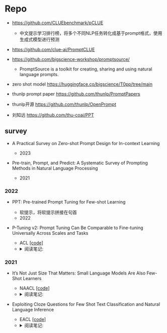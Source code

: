 
# Repo

- https://github.com/CLUEbenchmark/pCLUE
  - 中文提示学习排行榜，将多个不同NLP任务转化成基于prompt格式，使用生成式模型进行预测
- https://github.com/clue-ai/PromptCLUE
  
- https://github.com/bigscience-workshop/promptsource/ 
  - PromptSource is a toolkit for creating, sharing and using natural language prompts.
- zero shot model https://huggingface.co/bigscience/T0pp/tree/main
- thunlp prompt paper https://github.com/thunlp/PromptPapers
- thunlp开源 https://github.com/thunlp/OpenPrompt
- 刘知远 https://github.com/thu-coai/PPT


## survey

- A Practical Survey on Zero-shot Prompt Design for In-context Learning
  - 2023

- Pre-train, Prompt, and Predict: A Systematic Survey of Prompting Methods in Natural Language Processing
  - 2021

### 2022

- PPT: Pre-trained Prompt Tuning for Few-shot Learning
  - 软提示，将软提示拼接在句首
  - 2022

- P-Tuning v2: Prompt Tuning Can Be Comparable to Fine-tuning Universally Across Scales and Tasks
  - ACL  [[code]](https://github.com/THUDM/P-tuning-v2)
  - <details>
    <summary>阅读笔记: </summary>
    1. 相比P-tuning v1只在输入部分添加连续的prompt token，v2在每一层添加prompt token  <br>
    2. 做抽取任务时，类似与bert做token分类，直接对每个位置的输出做分类  <br>
    3. 探索：
        1）分类任务使用更少的prompt token，抽取任务使用更多的prompt
        2）先使用多任务的方式微调参数，再单个任务微调能有一定的提升
        3）在靠近输出的模型层上添加prompt token，能获得更好的效果  <br>
    4. Deep Prompt Tuning:在每一层添加prompt token,方法是先设定输入的prompt token，使用全连接层为每个token生成每层的k和v向量
    <img src="assets/P-Tuning-v2.png" align="middle" />
    </details>

### 2021
- It’s Not Just Size That Matters: Small Language Models Are Also Few-Shot Learners
  - NAACL  [[code]](https://github.com/timoschick/pet)
  - <details>
    <summary>阅读笔记: </summary>
    1. 对PET的扩展，PET只支持一个mask，该文章支持多个mask  <br>
    2. 推理时获取最大置信度的token来替换相应位置的mask，然后再经过一个前向来计算其他位置的token，多次迭代完成  <br>
    3. 获取最大的mask长度，训练时使用一次前向，忽略冗余的mask token，计算交叉熵损失（比如最大mask长度时5，当前verbalizer长度时3，冗余的mask长度是2）  <br>
    <img src="" align="middle" />
    </details>

- Exploiting Cloze Questions for Few Shot Text Classification and Natural Language Inference
  - EACL  [[code]](https://github.com/timoschick/pet)
  - <details>
    <summary>阅读笔记: </summary>
    1. 提出了一个基于prompt learning的少样本文本分类模型  <br>
    2. 构建patten，将任务转化为完形填空问题，将mask的输出结果映射到标签  <br>
    3. 损失有交叉熵损失和MLM loss组成。计算交叉熵损失时，需要先获取所有标签对应的verbalizer的logits，使用softmax计算得分，真实label用one-hot表示，然后计算交叉熵损失  <br>
    4. iPET：使用不同的patten训练多个模型，然后对部分无标注数据进行预测，将多个模型预测结果进行ensemble，作为soft-label训练集，然后和原始数据集合并再训练多个模型，上述过程迭代多次
    <img src="" align="middle" />
    </details>


